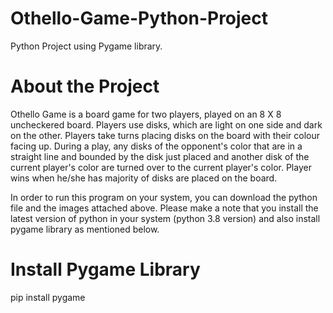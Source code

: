 # Othello-Game-Python-Project
Python Project using Pygame library.
# About the Project
Othello Game is a board game for two players, played on an 8 X 8 uncheckered board.
Players use disks, which are light on one side and dark on the other.
Players take turns placing disks on the board with their colour facing up.
During a play, any disks of the opponent's color that are in a straight line and bounded by the disk just placed and another disk of the current player's color are turned over to the current player's color.
Player wins when he/she has majority of disks are placed on the board. 

In order to run this program on your system, you can download the python file and the images attached above. Please make a note that you install the latest version of python in your system (python 3.8 version) and also install pygame library as mentioned below.
# Install Pygame Library
pip install pygame
